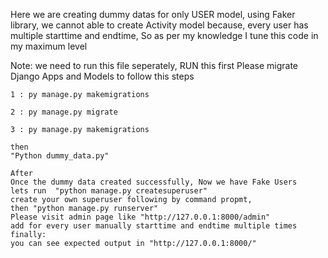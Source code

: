 Here we are creating dummy datas for only USER model, using Faker library,
we cannot able to create Activity model because, every user has multiple starttime and endtime, So as per my knowledge I tune this code in my maximum level

Note:
    we need to run this file seperately,
    RUN this first
    Please migrate Django Apps and Models to follow this steps

    1 : py manage.py makemigrations

    2 : py manage.py migrate

    3 : py manage.py makemigrations

    then
    "Python dummy_data.py"

    After
    Once the dummy data created successfully, Now we have Fake Users
    lets run  "python manage.py createsuperuser"
    create your own superuser following by command propmt,
    then "python manage.py runserver"
    Please visit admin page like "http://127.0.0.1:8000/admin"
    add for every user manually starttime and endtime multiple times
    finally:
    you can see expected output in "http://127.0.0.1:8000/"